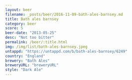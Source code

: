 ```yaml
---
layout: beer
filename: _posts/beer/2016-11-09-bath-ales-barnsey.md
title: Bath ales barnsey
category: beer
score: 5
beer-date: "2013-05-25"
desc: "Not too bitter"
permalink: /beer/:title.html
img: /img/list/bath-ales-barnsey.jpeg
untappd: "https://untappd.com/b/bath-ales-barnsey/6249"
country: "England"
brewery: "Bath Ales"
breweryURL: "breweryURL"
style: "Dark Ale"
---
```

